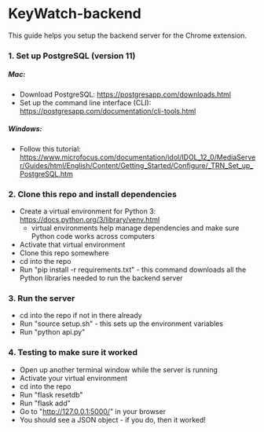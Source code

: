 # KeyWatch-backend

This guide helps you setup the backend server for the Chrome extension.

### 1. Set up PostgreSQL (version 11)
##### Mac:  
* Download PostgreSQL: https://postgresapp.com/downloads.html  
* Set up the command line interface (CLI): https://postgresapp.com/documentation/cli-tools.html  

##### Windows:  
* Follow this tutorial:  
https://www.microfocus.com/documentation/idol/IDOL_12_0/MediaServer/Guides/html/English/Content/Getting_Started/Configure/_TRN_Set_up_PostgreSQL.htm

### 2. Clone this repo and install dependencies
* Create a virtual environment for Python 3: https://docs.python.org/3/library/venv.html  
  * virtual environments help manage dependencies and make sure Python code works across computers   
* Activate that virtual environment  
* Clone this repo somewhere  
* cd into the repo   
* Run "pip install -r requirements.txt" - this command downloads all the Python libraries needed to run the backend server  

### 3. Run the server
* cd into the repo if not in there already  
* Run "source setup.sh" - this sets up the environment variables   
* Run "python api.py"  

### 4. Testing to make sure it worked
* Open up another terminal window while the server is running  
* Activate your virtual environment  
* cd into the repo  
* Run "flask resetdb"   
* Run "flask add"  
* Go to "http://127.0.0.1:5000/" in your browser  
* You should see a JSON object - if you do, then it worked!  
